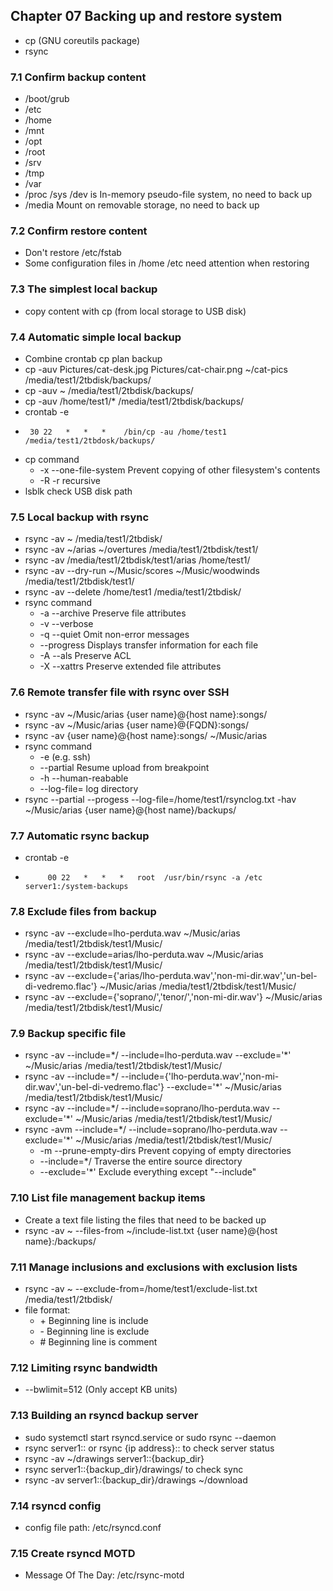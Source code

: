 ## Chapter 07 Backing up and restore system
* cp (GNU coreutils package)
* rsync
### 7.1 Confirm backup content
* /boot/grub
* /etc
* /home
* /mnt
* /opt
* /root
* /srv
* /tmp
* /var
* /proc /sys /dev is In-memory pseudo-file system, no need to back up
* /media Mount on removable storage, no need to back up
### 7.2 Confirm restore content
* Don't restore /etc/fstab
* Some configuration files in /home /etc need attention when restoring
### 7.3 The simplest local backup
* copy content with cp (from local storage to USB disk)
### 7.4 Automatic simple local backup
* Combine crontab cp plan backup
* cp -auv Pictures/cat-desk.jpg Pictures/cat-chair.png ~/cat-pics /media/test1/2tbdisk/backups/
* cp -auv ~ /media/test1/2tbdisk/backups/
* cp -auv /home/test1/* /media/test1/2tbdisk/backups/
* crontab -e 
* ```# m  h  dom mon dow   command
   30 22   *   *   *    /bin/cp -au /home/test1 /media/test1/2tbdosk/backups/
* cp command
  * -x --one-file-system Prevent copying of other filesystem's contents
  * -R -r recursive
* lsblk check USB disk path
### 7.5 Local backup with rsync
* rsync -av ~ /media/test1/2tbdisk/
* rsync -av ~/arias ~/overtures /media/test1/2tbdisk/test1/
* rsync -av /media/test1/2tbdisk/test1/arias /home/test1/
* rsync -av --dry-run ~/Music/scores ~/Music/woodwinds /media/test1/2tbdisk/test1/
* rsync -av --delete /home/test1 /media/test1/2tbdisk/
* rsync command
  * -a --archive Preserve file attributes
  * -v --verbose
  * -q --quiet Omit non-error messages
  * --progress Displays transfer information for each file
  * -A --als Preserve ACL
  * -X --xattrs Preserve extended file attributes
### 7.6 Remote transfer file with rsync over SSH
* rsync -av ~/Music/arias {user name}@{host name}:songs/
* rsync -av ~/Music/arias {user name}@{FQDN}:songs/
* rsync -av {user name}@{host name}:songs/ ~/Music/arias
* rsync command
  * -e (e.g. ssh)
  * --partial Resume upload from breakpoint
  * -h --human-reabable 
  * --log-file= log directory
* rsync --partial --progess --log-file=/home/test1/rsynclog.txt -hav ~/Music/arias {user name}@{host name}/backups/
### 7.7 Automatic rsync backup
* crontab -e
* ``` # m  h  dom mon dow  user  command
       00 22   *   *   *   root  /usr/bin/rsync -a /etc server1:/system-backups 
### 7.8 Exclude files from backup
* rsync -av --exclude=lho-perduta.wav ~/Music/arias /media/test1/2tbdisk/test1/Music/
* rsync -av --exclude=arias/lho-perduta.wav ~/Music/arias /media/test1/2tbdisk/test1/Music/
* rsync -av --exclude={'arias/lho-perduta.wav','non-mi-dir.wav','un-bel-di-vedremo.flac'} ~/Music/arias /media/test1/2tbdisk/test1/Music/
* rsync -av --exclude={'soprano/','tenor/','non-mi-dir.wav'} ~/Music/arias /media/test1/2tbdisk/test1/Music/
### 7.9 Backup specific file
* rsync -av --include=*/ --include=lho-perduta.wav --exclude='\*' ~/Music/arias /media/test1/2tbdisk/test1/Music/
* rsync -av --include=*/ --include={'lho-perduta.wav','non-mi-dir.wav','un-bel-di-vedremo.flac'} --exclude='\*' ~/Music/arias /media/test1/2tbdisk/test1/Music/
* rsync -av --include=*/ --include=soprano/lho-perduta.wav --exclude='\*' ~/Music/arias /media/test1/2tbdisk/test1/Music/
* rsync -avm --include=*/ --include=soprano/lho-perduta.wav --exclude='\*' ~/Music/arias /media/test1/2tbdisk/test1/Music/
  * -m --prune-empty-dirs Prevent copying of empty directories
  * --include=*/ Traverse the entire source directory
  * --exclude='*' Exclude everything except "--include"
### 7.10 List file management backup items
* Create a text file listing the files that need to be backed up
* rsync -av ~ --files-from ~/include-list.txt {user name}@{host name}:/backups/
### 7.11 Manage inclusions and exclusions with exclusion lists
* rsync -av ~ --exclude-from=/home/test1/exclude-list.txt /media/test1/2tbdisk/
* file format:
  * \+ Beginning line is include
  * \- Beginning line is exclude
  * \# Beginning line is comment
### 7.12 Limiting rsync bandwidth
* --bwlimit=512 (Only accept KB units)
### 7.13 Building an rsyncd backup server
* sudo systemctl start rsyncd.service or sudo rsync --daemon
* rsync server1:: or rsync {ip address}:: to check server status
* rsync -av ~/drawings server1::{backup_dir}
* rsync server1::{backup_dir}/drawings/ to check sync
* rsync -av server1::{backup_dir}/drawings ~/download
### 7.14 rsyncd config
* config file path: /etc/rsyncd.conf
### 7.15 Create rsyncd MOTD
* Message Of The Day: /etc/rsync-motd